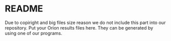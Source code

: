 # README
Due to copiright and big files size reason we do not include this part into our repository. Put your Orion results files here. They can be generated by using one of our programs.